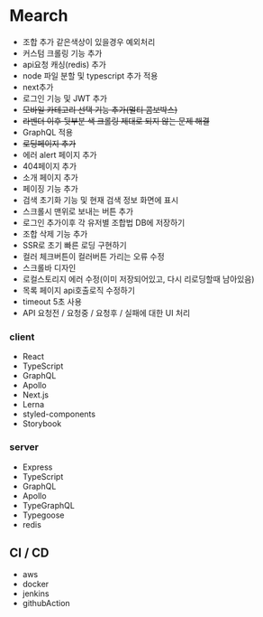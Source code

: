 # Mearch
- 조합 추가 같은색상이 있을경우 예외처리
- 커스텀 크롤링 기능 추가
- api요청 캐싱(redis) 추가
- node 파일 분할 및 typescript 추가 적용
- next추가
- 로그인 기능 및 JWT 추가
- <del>모바일 카테고리 선택 기능 추가(멀티 콤보박스)</del>
- <del>라벤더 이후 뒷부분 색 크롤링 제대로 되지 않는 문제 해결</del>
- GraphQL 적용
- <del>로딩페이지 추가</del>
- 에러 alert 페이지 추가
- 404페이지 추가
- 소개 페이지 추가
- 페이징 기능 추가
- 검색 초기화 기능 및 현재 검색 정보 화면에 표시
- 스크롤시 맨위로 보내는 버튼 추가
- 로그인 추가이후 각 유저별 조합법 DB에 저장하기
- 조합 삭제 기능 추가
- SSR로 초기 빠른 로딩 구현하기
- 컬러 체크버튼이 컬러버튼 가리는 오류 수정
- 스크롤바 디자인
- 로컬스토리지 에러 수정(이미 저장되어있고, 다시 리로딩할때 남아있음)
- 목록 페이지 api호출로직 수정하기
- timeout 5초 사용
- API 요청전 / 요청중 / 요청후 / 실패에 대한 UI 처리

### client
- React
- TypeScript
- GraphQL
- Apollo
- Next.js
- Lerna
- styled-components
- Storybook
### server
- Express
- TypeScript
- GraphQL
- Apollo
- TypeGraphQL
- Typegoose
- redis

## CI / CD
- aws
- docker
- jenkins
- githubAction